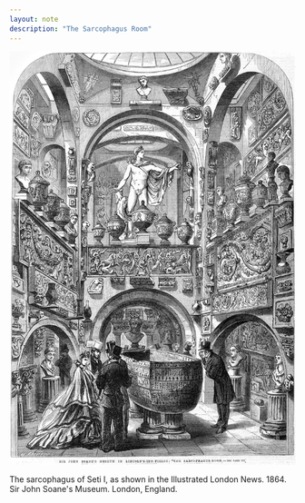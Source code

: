 ```yaml
---
layout: note
description: "The Sarcophagus Room"
---
```


![The Sarcophagus Room][1]

The sarcophagus of Seti I, as shown in the Illustrated London News. 1864.  
Sir John Soane's Museum. London, England.

[1]: /assets/images/notes/soane-the-sarcophagus-room-iln-1864.jpg
